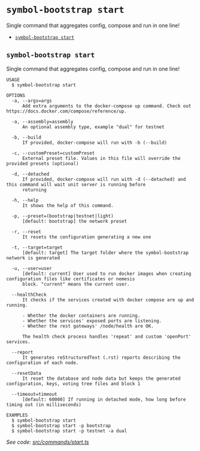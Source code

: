 `symbol-bootstrap start`
========================

Single command that aggregates config, compose and run in one line!

* [`symbol-bootstrap start`](#symbol-bootstrap-start)

## `symbol-bootstrap start`

Single command that aggregates config, compose and run in one line!

```
USAGE
  $ symbol-bootstrap start

OPTIONS
  -a, --args=args
      Add extra arguments to the docker-compose up command. Check out https://docs.docker.com/compose/reference/up.

  -a, --assembly=assembly
      An optional assembly type, example "dual" for testnet

  -b, --build
      If provided, docker-compose will run with -b (--build)

  -c, --customPreset=customPreset
      External preset file. Values in this file will override the provided presets (optional)

  -d, --detached
      If provided, docker-compose will run with -d (--detached) and this command will wait unit server is running before 
      returning

  -h, --help
      It shows the help of this command.

  -p, --preset=(bootstrap|testnet|light)
      [default: bootstrap] the network preset

  -r, --reset
      It resets the configuration generating a new one

  -t, --target=target
      [default: target] The target folder where the symbol-bootstrap network is generated

  -u, --user=user
      [default: current] User used to run docker images when creating configuration files like certificates or nemesis 
      block. "current" means the current user.

  --healthCheck
      It checks if the services created with docker compose are up and running.

      - Whether the docker containers are running.
      - Whether the services' exposed ports are listening.
      - Whether the rest gateways' /node/health are OK.

      The health check process handles 'repeat' and custom 'openPort' services.

  --report
      It generates reStructuredText (.rst) reports describing the configuration of each node.

  --resetData
      It reset the database and node data but keeps the generated configuration, keys, voting tree files and block 1

  --timeout=timeout
      [default: 60000] If running in detached mode, how long before timing out (in milliseconds)

EXAMPLES
  $ symbol-bootstrap start
  $ symbol-bootstrap start -p bootstrap
  $ symbol-bootstrap start -p testnet -a dual
```

_See code: [src/commands/start.ts](https://github.com/nemtech/symbol-bootstrap/blob/v0.1.2/src/commands/start.ts)_
